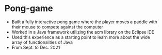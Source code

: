 # Pong-game

- Built a fully interactive pong game where the player moves a paddle with their mouse to compete against the computer
- Worked in a Java framework utilizing the acm library on the Eclipse IDE
- Used this experience as a starting point to learn more about the wide array of functionalities of Java
- From Sept. to Dec. 2021
